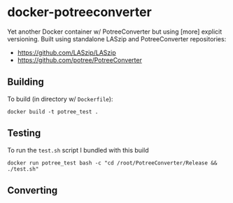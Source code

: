 # docker-potreeconverter

Yet another Docker container w/ PotreeConverter but using [more] explicit versioning.  Built using standalone LASzip and PotreeConverter repositories:

- https://github.com/LASzip/LASzip
- https://github.com/potree/PotreeConverter

Building
--------
To build (in directory w/ `Dockerfile`):

    docker build -t potree_test .

Testing
-------
To run the `test.sh` script I bundled with this build

    docker run potree_test bash -c "cd /root/PotreeConverter/Release && ./test.sh"

Converting
----------

